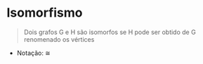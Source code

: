 # Isomorfismo

> Dois grafos G e H são isomorfos se H pode ser obtido de G renomenado os vértices

- Notação: $\cong$